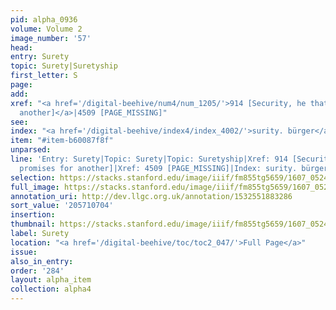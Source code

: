 ```yaml
---
pid: alpha_0936
volume: Volume 2
image_number: '57'
head:
entry: Surety
topic: Surety|Suretyship
first_letter: S
page:
add:
xref: "<a href='/digital-beehive/num4/num_1205/'>914 [Security, he that promises for
  another]</a>|4509 [PAGE_MISSING]"
see:
index: "<a href='/digital-beehive/index4/index_4002/'>surity. bürger</a>"
item: "#item-b60087f8f"
unparsed:
line: 'Entry: Surety|Topic: Surety|Topic: Suretyship|Xref: 914 [Security, he that
  promises for another]|Xref: 4509 [PAGE_MISSING]|Index: surity. bürger|#item-b60087f8f'
selection: https://stacks.stanford.edu/image/iiif/fm855tg5659/1607_0524/282,704,3125,426/full/0/default.jpg
full_image: https://stacks.stanford.edu/image/iiif/fm855tg5659/1607_0524/full/full/0/default.jpg
annotation_uri: http://dev.llgc.org.uk/annotation/1532551883286
sort_value: '205710704'
insertion:
thumbnail: https://stacks.stanford.edu/image/iiif/fm855tg5659/1607_0524/282,704,600,180/250,/0/default.jpg
label: Surety
location: "<a href='/digital-beehive/toc/toc2_047/'>Full Page</a>"
issue:
also_in_entry:
order: '284'
layout: alpha_item
collection: alpha4
---
```

